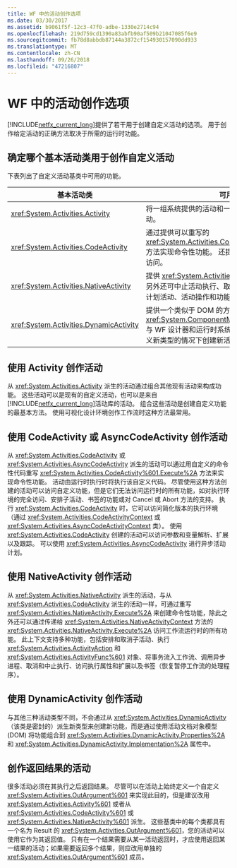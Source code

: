 ```yaml
---
title: WF 中的活动创作选项
ms.date: 03/30/2017
ms.assetid: b9061f5f-12c3-47f0-adbe-1330e2714c94
ms.openlocfilehash: 219d759cd1390a83abfb90af509b21047085f6e9
ms.sourcegitcommit: fb78d8abbdb87144a3872cf154930157090dd933
ms.translationtype: MT
ms.contentlocale: zh-CN
ms.lasthandoff: 09/26/2018
ms.locfileid: "47216807"
---
```

# <a name="activity-authoring-options-in-wf"></a>WF 中的活动创作选项
[!INCLUDE[netfx_current_long](../../../includes/netfx-current-long-md.md)]提供了若干用于创建自定义活动的选项。 用于创作给定活动的正确方法取决于所需的运行时功能。  
  
## <a name="deciding-which-base-activity-class-to-use-for-authoring-custom-activities"></a>确定哪个基本活动类用于创作自定义活动  
 下表列出了自定义活动基类中可用的功能。  
  
|基本活动类|可用的功能|  
|-------------------------|------------------------|  
|<xref:System.Activities.Activity>|将一组系统提供的活动和一组自定义活动组成一个复合活动。|  
|<xref:System.Activities.CodeActivity>|通过提供可以重写的 <xref:System.Activities.CodeActivity%601.Execute%2A> 方法实现命令性功能。 还提供对跟踪、变量以及自变量的访问。|  
|<xref:System.Activities.NativeActivity>|提供 <xref:System.Activities.CodeActivity> 的所有功能，另外还可中止活动执行、取消子活动执行、使用书签以及计划活动、活动操作和功能。|  
|<xref:System.Activities.DynamicActivity>|提供一个类似于 DOM 的方法，使用该方法可以构造通过 <xref:System.ComponentModel.ICustomTypeDescriptor> 与 WF 设计器和运行时系统交互的活动，从而允许在不定义新类型的情况下创建新活动。|  
  
## <a name="authoring-activities-using-activity"></a>使用 Activity 创作活动  
 从 <xref:System.Activities.Activity> 派生的活动通过组合其他现有活动来构成功能。 这些活动可以是现有的自定义活动，也可以是来自 [!INCLUDE[netfx_current_long](../../../includes/netfx-current-long-md.md)]活动库的活动。 组合这些活动是创建自定义功能的最基本方法。 使用可视化设计环境创作工作流时这种方法最常用。  
  
## <a name="authoring-activities-using-codeactivity-or-asynccodeactivity"></a>使用 CodeActivity 或 AsyncCodeActivity 创作活动  
 从 <xref:System.Activities.CodeActivity> 或 <xref:System.Activities.AsyncCodeActivity> 派生的活动可以通过用自定义的命令性代码重写 <xref:System.Activities.CodeActivity%601.Execute%2A> 方法来实现命令性功能。 活动由运行时执行时将执行该自定义代码。 尽管使用这种方法创建的活动可以访问自定义功能，但是它们无法访问运行时的所有功能，如对执行环境的完全访问、安排子活动、书签的功能或对 Cancel 或 Abort 方法的支持。 执行 <xref:System.Activities.CodeActivity> 时，它可以访问简化版本的执行环境（通过 <xref:System.Activities.CodeActivityContext> 或 <xref:System.Activities.AsyncCodeActivityContext> 类）。 使用 <xref:System.Activities.CodeActivity> 创建的活动可以访问参数和变量解析、扩展以及跟踪。 可以使用 <xref:System.Activities.AsyncCodeActivity> 进行异步活动计划。  
  
## <a name="authoring-activities-using-nativeactivity"></a>使用 NativeActivity 创作活动  
 从 <xref:System.Activities.NativeActivity> 派生的活动，与从 <xref:System.Activities.CodeActivity> 派生的活动一样，可通过重写 <xref:System.Activities.NativeActivity.Execute%2A> 来创建命令性功能，除此之外还可以通过传递给 <xref:System.Activities.NativeActivityContext> 方法的 <xref:System.Activities.NativeActivity.Execute%2A> 访问工作流运行时的所有功能。 此上下文支持多种功能，包括安排和取消子活动、执行 <xref:System.Activities.ActivityAction> 和 <xref:System.Activities.ActivityFunc%601> 对象、将事务流入工作流、调用异步进程、取消和中止执行、访问执行属性和扩展以及书签（恢复暂停工作流的处理程序）。  
  
## <a name="authoring-activities-using-dynamicactivity"></a>使用 DynamicActivity 创作活动  
 与其他三种活动类型不同，不会通过从 <xref:System.Activities.DynamicActivity>（该类是密封的）派生新类型来创建新功能，而是通过使用活动文档对象模型 (DOM) 将功能组合到 <xref:System.Activities.DynamicActivity.Properties%2A> 和 <xref:System.Activities.DynamicActivity.Implementation%2A> 属性中。  
  
## <a name="authoring-activities-that-return-a-result"></a>创作返回结果的活动  
 很多活动必须在其执行之后返回结果。 尽管可以在活动上始终定义一个自定义 <xref:System.Activities.OutArgument%601> 来实现此目的，但是建议改用 <xref:System.Activities.Activity%601> 或者从 <xref:System.Activities.CodeActivity%601> 或 <xref:System.Activities.NativeActivity%601> 派生。 这些基类中的每个类都具有一个名为 Result 的 <xref:System.Activities.OutArgument%601>，您的活动可以使用它作为其返回值。 只有在一个结果需要从某一活动返回时，才应使用返回某一结果的活动；如果需要返回多个结果，则应改用单独的 <xref:System.Activities.OutArgument%601> 成员。
